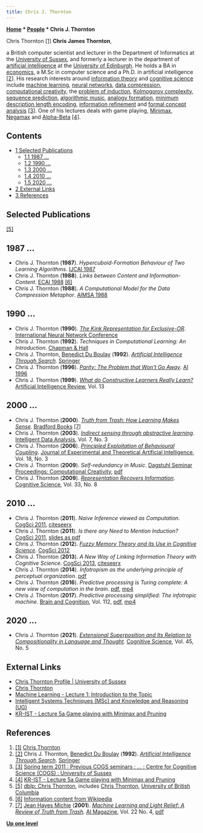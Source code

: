 ```yaml
---
title: Chris J. Thornton
---
```

**[Home](Home "Home") * [People](People "People") * Chris J. Thornton**

[](File:ChrisJThornton.jpg) Chris Thornton <a id="cite-note-1" href="#cite-ref-1">[1]</a>
**Chris James Thornton**,

a British computer scientist and lecturer in the Department of Informatics at the [University of Sussex](https://en.wikipedia.org/wiki/University_of_Sussex),
and formerly a lecturer in the department of [artificial intelligence](Artificial_Intelligence "Artificial Intelligence") at the [University of Edinburgh](University_of_Edinburgh "University of Edinburgh").
He holds a BA in [economics](https://en.wikipedia.org/wiki/Economics), a M.Sc in computer science and a Ph.D. in artificial intelligence <a id="cite-note-2" href="#cite-ref-2">[2]</a>.
His research interests around [information theory](https://en.wikipedia.org/wiki/Information_theory) and [cognitive science](Cognition "Cognition") include [machine learning](Learning "Learning"),
[neural networks](Neural_Networks "Neural Networks"), [data compression](https://en.wikipedia.org/wiki/Data_compression),
[computational creativity](https://en.wikipedia.org/wiki/Computational_creativity), the [problem of induction](https://en.wikipedia.org/wiki/Problem_of_induction),
[Kolmogorov complexity](https://en.wikipedia.org/wiki/Kolmogorov_complexity), [sequence prediction](https://en.wikipedia.org/wiki/Gene_prediction),
[algorithmic music](https://en.wikipedia.org/wiki/Algorithmic_composition), [analogy formation](https://en.wikipedia.org/wiki/Analogy),
[minimum description length encoding](https://en.wikipedia.org/wiki/Minimum_description_length),
[information refinement](<https://en.wikipedia.org/wiki/Refinement_(computing)>) and [formal concept analysis](https://en.wikipedia.org/wiki/Formal_concept_analysis) <a id="cite-note-3" href="#cite-ref-3">[3]</a>.
One of his lectures deals with game playing, [Minimax](Minimax "Minimax"), [Negamax](Negamax "Negamax") and [Alpha-Beta](Alpha-Beta "Alpha-Beta") <a id="cite-note-4" href="#cite-ref-4">[4]</a>.

## Contents

- [1 Selected Publications](#selected-publications)
  - [1.1 1987 ...](#1987-...)
  - [1.2 1990 ...](#1990-...)
  - [1.3 2000 ...](#2000-...)
  - [1.4 2010 ...](#2010-...)
  - [1.5 2020 ...](#2020-...)
- [2 External Links](#external-links)
- [3 References](#references)

## Selected Publications

<a id="cite-note-5" href="#cite-ref-5">[5]</a>

## 1987 ...

- Chris J. Thornton (**1987**). *Hypercuboid-Formation Behaviour of Two Learning Algorithms*. [IJCAI 1987](Conferences#IJCAI1987 "Conferences")
- Chris J. Thornton (**1988**). *Links between Content and Information-Content*. [ECAI 1988](https://dblp.org/db/conf/ecai/ecai88.html#Thornton88) <a id="cite-note-6" href="#cite-ref-6">[6]</a>
- Chris J. Thornton (**1988**). *A Computational Model for the Data Compression Metaphor*. [AIMSA 1988](https://dblp.org/db/conf/aimsa/aimsa1988.html#Thornton88)

## 1990 ...

- Chris J. Thornton (**1990**). *[The Kink Representation for Exclusive-OR](https://link.springer.com/chapter/10.1007/978-94-009-0643-3_155)*. [International Neural Network Conference](https://link.springer.com/book/10.1007/978-94-009-0643-3)
- Chris J. Thornton (**1992**). *Techniques in Computational Learning: An Introduction*. [Chapman & Hall](https://en.wikipedia.org/wiki/Chapman_%26_Hall)
- Chris J. Thornton, [Benedict Du Boulay](https://scholar.google.com/citations?user=QBJBsuMAAAAJ) (**1992**). *[Artificial Intelligence Through Search](https://www.springer.com/gp/book/9780792318682)*. [Springer](https://en.wikipedia.org/wiki/Springer_Science%2BBusiness_Media)
- Chris J. Thornton (**1996**). *[Parity: The Problem that Won't Go Away](https://link.springer.com/chapter/10.1007/3-540-61291-2_65)*. [AI 1996](https://dblp.org/db/conf/ai/ai96.html#Thornton96)
- Chris J. Thornton (**1999**). *[What do Constructive Learners Really Learn?](https://link.springer.com/article/10.1023/A:1006577209231)* [Artificial Intelligence Review](https://www.springer.com/journal/10462), Vol. 13

## 2000 ...

- Chris J. Thornton (**2000**). *[Truth from Trash: How Learning Makes Sense](https://www.goodreads.com/book/show/1097454.Truth_from_Trash)*. [Bradford Books](https://en.wikipedia.org/wiki/MIT_Press) <a id="cite-note-7" href="#cite-ref-7">[7]</a>
- Chris J. Thornton (**2003**). *[Indirect sensing through abstractive learning](https://content.iospress.com/articles/intelligent-data-analysis/ida00129)*. [Intelligent Data Analysis](https://dblp.org/db/journals/ida/ida7.html#Thornton03), Vol. 7, No. 3
- Chris J. Thornton (**2006**). *[Principled Exploitation of Behavioural Coupling](http://sro.sussex.ac.uk/id/eprint/27780/)*. [Journal of Experimental and Theoretical Artificial Intelligence](https://en.wikipedia.org/wiki/Journal_of_Experimental_and_Theoretical_Artificial_Intelligence), Vol. 18, No. 3
- Chris J. Thornton (**2009**). *Self-redundancy in Music*. [Dagstuhl Seminar Proceedings: Computational Creativity](https://dblp.org/db/conf/dagstuhl/P9291.html#Thornton09), [pdf](https://core.ac.uk/reader/62914630)
- Chris J. Thornton (**2009**). *[Representation Recovers Information](https://pubmed.ncbi.nlm.nih.gov/21585510/)*. [Cognitive Science](<https://en.wikipedia.org/wiki/Cognitive_Science_(journal)>), Vol. 33, No. 8

## 2010 ...

- Chris J. Thornton (**2011**). *Naive Inference viewed as Computation*. [CogSci 2011](https://dblp.org/db/conf/cogsci/cogsci2011.html#Thornton11), [citeseerx](http://citeseerx.ist.psu.edu/viewdoc/summary?doi=10.1.1.368.2558)
- Chris J. Thornton (**2011**). *Is there any Need to Mention Induction?* [CogSci 2011](https://dblp.org/db/conf/cogsci/cogsci2011.html#Thornton11a), [slides as pdf](http://users.sussex.ac.uk/~christ/talks/mention-induction.pdf)
- Chris J. Thornton (**2012**). *[Fuzzy Memory Theory and its Use in Cognitive Science](https://www.semanticscholar.org/paper/Fuzzy-Memory-Theory-and-its-Use-in-Cognitive-Thorton/0bd93238e0229bf633296d755ad51e06671f4346)*. [CogSci 2012](https://dblp.org/db/conf/cogsci/cogsci2012.html#Thornton12)
- Chris J. Thornton (**2013**). *A New Way of Linking Information Theory with Cognitive Science*. [CogSci 2013](https://dblp.org/db/conf/cogsci/cogsci2013.html#Thornton13a), [citeseerx](http://citeseerx.ist.psu.edu/viewdoc/summary?doi=10.1.1.432.8733)
- Chris J. Thornton (**2014**). *Infotropism as the underlying principle of perceptual organization*. [pdf](http://users.sussex.ac.uk/~christ/papers/underlying-infotropism.pdf)
- Chris J. Thornton (**2016**). *Predictive processing is Turing complete: A new view of computation in the brain*. [pdf](http://users.sussex.ac.uk/~christ/drafts/draft-o.pdf), [mp4](http://users.sussex.ac.uk/~christ/demos/PP-TMs.mp4)
- Chris J. Thornton (**2017**). *Predictive processing simplified: The infotropic machine*. [Brain and Cognition](https://en.wikipedia.org/wiki/Brain_and_Cognition), Vol. 112, [pdf](http://users.sussex.ac.uk/~christ/papers/pred-proc-simplified.pdf), [mp4](http://users.sussex.ac.uk/~christ/demos/bpp.mp4)

## 2020 ...

- Chris J. Thornton (**2021**). *[Extensional Superposition and Its Relation to Compositionality in Language and Thought](https://europepmc.org/article/MED/34056760)*. [Cognitive Science](<https://en.wikipedia.org/wiki/Cognitive_Science_(journal)>), Vol. 45, No. 5

## External Links

- [Chris Thornton Profile | University of Sussex](https://profiles.sussex.ac.uk/p2684-chris-thornton)
- [Chris Thornton](http://users.sussex.ac.uk/~christ/)
- [Machine Learning - Lecture 1: Introduction to the Topic](http://users.sussex.ac.uk/~christ/crs/ml/lec01a.html)
- [Intelligent Systems Techniques (MSc) and Knowledge and Reasoning (UG)](http://users.sussex.ac.uk/~christ/crs/kr-ist/)
- [KR-IST - Lecture 5a Game playing with Minimax and Pruning](http://users.sussex.ac.uk/~christ/crs/kr-ist/lec05a.html)

## References

1. <a id="cite-ref-1" href="#cite-note-1">[1]</a> [Chris Thornton](http://users.sussex.ac.uk/~christ/)
1. <a id="cite-ref-2" href="#cite-note-2">[2]</a> Chris J. Thornton, [Benedict Du Boulay](https://scholar.google.com/citations?user=QBJBsuMAAAAJ) (**1992**). *[Artificial Intelligence Through Search](https://www.springer.com/gp/book/9780792318682)*. [Springer](https://en.wikipedia.org/wiki/Springer_Science%2BBusiness_Media)
1. <a id="cite-ref-3" href="#cite-note-3">[3]</a> [Spring term 2011 : Previous COGS seminars : ... : Centre for Cognitive Science (COGS) : University of Sussex](http://www.sussex.ac.uk/cogs/seminars/previous/spring2011)
1. <a id="cite-ref-4" href="#cite-note-4">[4]</a> [KR-IST - Lecture 5a Game playing with Minimax and Pruning](http://users.sussex.ac.uk/~christ/crs/kr-ist/lec05a.html)
1. <a id="cite-ref-5" href="#cite-note-5">[5]</a> [dblp: Chris Thornton](https://dblp.org/pid/06/2633.html), includes [Chris Thornton](https://dl.acm.org/profile/99659668015), [University of British Columbia](https://en.wikipedia.org/wiki/University_of_British_Columbia)
1. <a id="cite-ref-6" href="#cite-note-6">[6]</a> [Information content from Wikipedia](https://en.wikipedia.org/wiki/Information_content)
1. <a id="cite-ref-7" href="#cite-note-7">[7]</a> [Jean Hayes Michie](Jean_Hayes_Michie "Jean Hayes Michie") (**2001**). *[Machine Learning and Light Relief: A Review of Truth from Trash](https://www.aaai.org/ojs/index.php/aimagazine/article/view/1599/0)*. [AI Magazine](AAAI#AIMAG "AAAI"), Vol. 22 No. 4, [pdf](http://www.aaai.org/ojs/index.php/aimagazine/article/download/1599/1498)

**[Up one level](People "People")**

